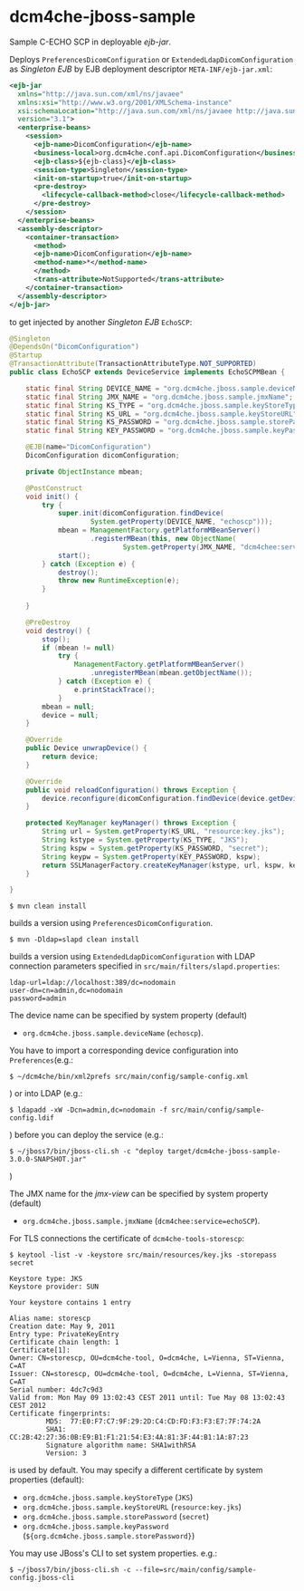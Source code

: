 dcm4che-jboss-sample
====================

Sample C-ECHO SCP in deployable _ejb-jar_.

Deploys `PreferencesDicomConfiguration` or `ExtendedLdapDicomConfiguration` as
_Singleton EJB_ by EJB deployment descriptor `META-INF/ejb-jar.xml`:

```xml
<ejb-jar
  xmlns="http://java.sun.com/xml/ns/javaee" 
  xmlns:xsi="http://www.w3.org/2001/XMLSchema-instance"
  xsi:schemaLocation="http://java.sun.com/xml/ns/javaee http://java.sun.com/xml/ns/javaee/ejb-jar_3_1.xsd"
  version="3.1">
  <enterprise-beans>
    <session>
      <ejb-name>DicomConfiguration</ejb-name>
      <business-local>org.dcm4che.conf.api.DicomConfiguration</business-local>
      <ejb-class>${ejb-class}</ejb-class>
      <session-type>Singleton</session-type>
      <init-on-startup>true</init-on-startup>
      <pre-destroy>
        <lifecycle-callback-method>close</lifecycle-callback-method>
      </pre-destroy>
    </session>
  </enterprise-beans>
  <assembly-descriptor>
    <container-transaction>
      <method>
      <ejb-name>DicomConfiguration</ejb-name>
      <method-name>*</method-name>
      </method>
      <trans-attribute>NotSupported</trans-attribute>
    </container-transaction>
  </assembly-descriptor>
</ejb-jar>
```

to get injected by another _Singleton EJB_ `EchoSCP`:
```java
@Singleton
@DependsOn("DicomConfiguration")
@Startup
@TransactionAttribute(TransactionAttributeType.NOT_SUPPORTED)
public class EchoSCP extends DeviceService implements EchoSCPMBean {

    static final String DEVICE_NAME = "org.dcm4che.jboss.sample.deviceName";
    static final String JMX_NAME = "org.dcm4che.jboss.sample.jmxName";
    static final String KS_TYPE = "org.dcm4che.jboss.sample.keyStoreType";
    static final String KS_URL = "org.dcm4che.jboss.sample.keyStoreURL";
    static final String KS_PASSWORD = "org.dcm4che.jboss.sample.storePassword";
    static final String KEY_PASSWORD = "org.dcm4che.jboss.sample.keyPassword";

    @EJB(name="DicomConfiguration")
    DicomConfiguration dicomConfiguration;

    private ObjectInstance mbean;

    @PostConstruct
    void init() {
        try {
            super.init(dicomConfiguration.findDevice(
                    System.getProperty(DEVICE_NAME, "echoscp")));
            mbean = ManagementFactory.getPlatformMBeanServer()
                    .registerMBean(this, new ObjectName(
                            System.getProperty(JMX_NAME, "dcm4chee:service=echoSCP")));
            start();
        } catch (Exception e) {
            destroy();
            throw new RuntimeException(e);
        }
        
    }

    @PreDestroy
    void destroy() {
        stop();
        if (mbean != null)
            try {
                ManagementFactory.getPlatformMBeanServer()
                    .unregisterMBean(mbean.getObjectName());
            } catch (Exception e) {
                e.printStackTrace();
            }
        mbean = null;
        device = null;
    }

    @Override
    public Device unwrapDevice() {
        return device;
    }

    @Override
    public void reloadConfiguration() throws Exception {
        device.reconfigure(dicomConfiguration.findDevice(device.getDeviceName()));
    }

    protected KeyManager keyManager() throws Exception {
        String url = System.getProperty(KS_URL, "resource:key.jks");
        String kstype = System.getProperty(KS_TYPE, "JKS");
        String kspw = System.getProperty(KS_PASSWORD, "secret");
        String keypw = System.getProperty(KEY_PASSWORD, kspw);
        return SSLManagerFactory.createKeyManager(kstype, url, kspw, keypw);
    }

}
```

    $ mvn clean install

builds a version using `PreferencesDicomConfiguration`.


    $ mvn -Dldap=slapd clean install

builds a version using `ExtendedLdapDicomConfiguration` with LDAP connection
parameters specified in `src/main/filters/slapd.properties`:

    ldap-url=ldap://localhost:389/dc=nodomain
    user-dn=cn=admin,dc=nodomain
    password=admin

The device name can be specified by system property (default)
- `org.dcm4che.jboss.sample.deviceName` (`echoscp`).

You have to import a corresponding device configuration into `Preferences`(e.g.:

    $ ~/dcm4che/bin/xml2prefs src/main/config/sample-config.xml

) or into LDAP (e.g.:

    $ ldapadd -xW -Dcn=admin,dc=nodomain -f src/main/config/sample-config.ldif

) before you can deploy the service (e.g.:

    $ ~/jboss7/bin/jboss-cli.sh -c "deploy target/dcm4che-jboss-sample-3.0.0-SNAPSHOT.jar"

)

The JMX name for the _jmx-view_ can be specified by system property (default)
- `org.dcm4che.jboss.sample.jmxName` (`dcm4chee:service=echoSCP`).

For TLS connections the certificate of `dcm4che-tools-storescp`:

    $ keytool -list -v -keystore src/main/resources/key.jks -storepass secret
    
    Keystore type: JKS
    Keystore provider: SUN
    
    Your keystore contains 1 entry
    
    Alias name: storescp
    Creation date: May 9, 2011
    Entry type: PrivateKeyEntry
    Certificate chain length: 1
    Certificate[1]:
    Owner: CN=storescp, OU=dcm4che-tool, O=dcm4che, L=Vienna, ST=Vienna, C=AT
    Issuer: CN=storescp, OU=dcm4che-tool, O=dcm4che, L=Vienna, ST=Vienna, C=AT
    Serial number: 4dc7c9d3
    Valid from: Mon May 09 13:02:43 CEST 2011 until: Tue May 08 13:02:43 CEST 2012
    Certificate fingerprints:
             MD5:  77:E0:F7:C7:9F:29:2D:C4:CD:FD:F3:F3:E7:7F:74:2A
             SHA1: CC:2B:42:27:36:0B:E9:B1:F1:21:54:E3:4A:81:3F:44:B1:1A:87:23
             Signature algorithm name: SHA1withRSA
             Version: 3

is used by default. You may specify a different certificate by system properties (default):
- `org.dcm4che.jboss.sample.keyStoreType` (`JKS`)
- `org.dcm4che.jboss.sample.keyStoreURL` (`resource:key.jks`)
- `org.dcm4che.jboss.sample.storePassword` (`secret`)
- `org.dcm4che.jboss.sample.keyPassword` (`${org.dcm4che.jboss.sample.storePassword}`)

You may use JBoss's CLI to set system properties. e.g.:

    $ ~/jboss7/bin/jboss-cli.sh -c --file=src/main/config/sample-config.jboss-cli
